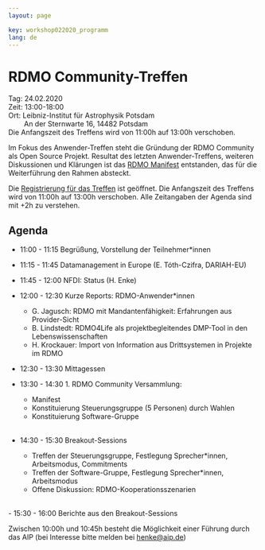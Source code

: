 ```yaml
---
layout: page

key: workshop022020_programm
lang: de
---
```



# RDMO Community-Treffen

Tag:     24.02.2020<br>
Zeit:    13:00-18:00<br>
Ort: Leibniz-Institut für Astrophysik Potsdam<br>
&nbsp;&nbsp;&nbsp;&nbsp;&nbsp;&nbsp;&nbsp;&nbsp;An der Sternwarte 16, 14482 Potsdam<br>
Die Anfangszeit des Treffens wird von 11:00h auf 13:00h verschoben.


Im Fokus des Anwender-Treffen steht die Gründung der RDMO Community als Open Source Projekt. Resultat des letzten Anwender-Treffens, weiteren Diskussionen und Klärungen ist das [RDMO Manifest](https://rdmorganiser.github.io/docs/RDMO-Manifest-122019.pdf) entstanden, das für die Weiterführung den Rahmen absteckt.

Die [Registrierung für das Treffen](https://meetings.aip.de/rdmo/meetings/RDMO-FOS/registration/) ist geöffnet.
Die Anfangszeit des Treffens wird von 11:00h auf 13:00h verschoben. Alle Zeitangaben der Agenda sind mit +2h zu verstehen.

## Agenda

- 11:00 - 11:15 Begrüßung, Vorstellung der Teilnehmer*innen

- 11:15 - 11:45 Datamanagement in Europe (E. Tóth-Czifra, DARIAH-EU)
- 11:45 - 12:00 NFDI: Status  (H. Enke)
- 12:00 - 12:30 Kurze Reports:  RDMO-Anwender*innen
    - G. Jagusch: RDMO mit Mandantenfähigkeit: Erfahrungen aus Provider-Sicht
    - B. Lindstedt: RDMO4Life als projektbegleitendes DMP-Tool in den Lebenswissenschaften
    - H. Krockauer: Import von Information aus Drittsystemen in Projekte im RDMO

- 12:30 - 13:30 Mittagessen

- 13:30 - 14:30 1. RDMO Community Versammlung:  
    - Manifest
    - Konstituierung Steuerungsgruppe (5 Personen) durch Wahlen
    - Konstituierung Software-Gruppe
<br><br>
- 14:30 - 15:30 Breakout-Sessions
    - Treffen der Steuerungsgruppe, Festlegung Sprecher*innen, Arbeitsmodus, Commitments
    - Treffen der Software-Gruppe, Festlegung Sprecher*innen, Arbeitsmodus
    - Offene Diskussion: RDMO-Kooperationsszenarien  
<br>
- 15:30 - 16:00 Berichte aus den Breakout-Sessions

Zwischen 10:00h und 10:45h besteht die Möglichkeit einer Führung durch das AIP (bei Interesse bitte melden bei henke@aip.de)
